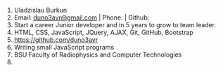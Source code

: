 
1. Uladzislau Burkun
2. Email: duno3avr@gmail.com | Phone:  | Github: 
3. Start a career Junior developer and in 5 years to grow to team leader.
4. HTML, CSS, JavaScript, JQuery, AJAX, Git, GitHub, Bootstrap
5. https://github.com/duno3avr
6. Writing small JavaScript programs
7. BSU Faculty of Radiophysics and Computer Technologies
8. 
